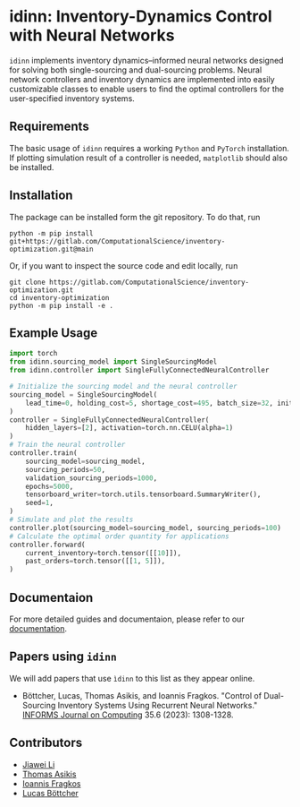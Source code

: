 # idinn: Inventory-Dynamics Control with Neural Networks

`idinn` implements inventory dynamics–informed neural networks designed for solving both single-sourcing and dual-sourcing problems. Neural network controllers and inventory dynamics are implemented into easily customizable classes to enable users to find the optimal controllers for the user-specified inventory systems.

## Requirements

The basic usage of `idinn` requires a working `Python` and `PyTorch` installation. If plotting simulation result of a controller is needed, `matplotlib` should also be installed.

## Installation

The package can be installed form the git repository. To do that, run

```
python -m pip install git+https://gitlab.com/ComputationalScience/inventory-optimization.git@main
```

Or, if you want to inspect the source code and edit locally, run

```
git clone https://gitlab.com/ComputationalScience/inventory-optimization.git
cd inventory-optimization
python -m pip install -e .
```

## Example Usage

```python
import torch
from idinn.sourcing_model import SingleSourcingModel
from idinn.controller import SingleFullyConnectedNeuralController

# Initialize the sourcing model and the neural controller
sourcing_model = SingleSourcingModel(
    lead_time=0, holding_cost=5, shortage_cost=495, batch_size=32, init_inventory=10
)
controller = SingleFullyConnectedNeuralController(
    hidden_layers=[2], activation=torch.nn.CELU(alpha=1)
)
# Train the neural controller
controller.train(
    sourcing_model=sourcing_model,
    sourcing_periods=50,
    validation_sourcing_periods=1000,
    epochs=5000,
    tensorboard_writer=torch.utils.tensorboard.SummaryWriter(),
    seed=1,
)
# Simulate and plot the results
controller.plot(sourcing_model=sourcing_model, sourcing_periods=100)
# Calculate the optimal order quantity for applications
controller.forward(
    current_inventory=torch.tensor([[10]]),
    past_orders=torch.tensor([[1, 5]]),
)
```

## Documentaion

For more detailed guides and documentaion, please refer to our [documentation](https://inventory-optimization.readthedocs.io/en/latest/).

## Papers using `idinn`

We will add papers that use `ìdinn` to this list as they appear online.

* Böttcher, Lucas, Thomas Asikis, and Ioannis Fragkos. "Control of Dual-Sourcing Inventory Systems Using Recurrent Neural Networks." [INFORMS Journal on Computing](https://pubsonline.informs.org/doi/abs/10.1287/ijoc.2022.0136) 35.6 (2023): 1308-1328.

## Contributors

* [Jiawei Li](https://gitlab.com/iewaij)
* [Thomas Asikis](https://gitlab.com/asikist)
* [Ioannis Fragkos](https://gitlab.com/ioannis.fragkos1)
* [Lucas Böttcher](https://gitlab.com/lucasboettcher)
